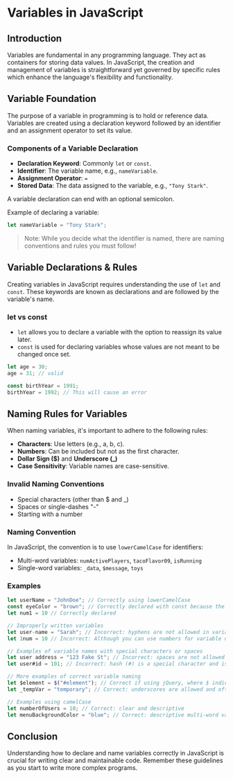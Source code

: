 # Variables in JavaScript

## Introduction

Variables are fundamental in any programming language. They act as containers for storing data values. In JavaScript, the creation and management of variables is straightforward yet governed by specific rules which enhance the language's flexibility and functionality.

## Variable Foundation

The purpose of a variable in programming is to hold or reference data. Variables are created using a declaration keyword followed by an identifier and an assignment operator to set its value.

### Components of a Variable Declaration

- **Declaration Keyword**: Commonly `let` or `const`.
- **Identifier**: The variable name, e.g., `nameVariable`.
- **Assignment Operator**: `=`
- **Stored Data**: The data assigned to the variable, e.g., `"Tony Stark"`.

A variable declaration can end with an optional semicolon.

Example of declaring a variable:

```javascript
let nameVariable = "Tony Stark";
```

> Note:
> While you decide what the identifier is named, there are naming conventions and rules you must follow!

## Variable Declarations & Rules

Creating variables in JavaScript requires understanding the use of `let` and `const`. These keywords are known as declarations and are followed by the variable's name.

### let vs const

- `let` allows you to declare a variable with the option to reassign its value later.
- `const` is used for declaring variables whose values are not meant to be changed once set.

```javascript
let age = 30;
age = 31; // valid

const birthYear = 1991;
birthYear = 1992; // This will cause an error
```

## Naming Rules for Variables

When naming variables, it's important to adhere to the following rules:

- **Characters**: Use letters (e.g., a, b, c).
- **Numbers**: Can be included but not as the first character.
- **Dollar Sign ($)** and **Underscore (\_)**
- **Case Sensitivity**: Variable names are case-sensitive.

### Invalid Naming Conventions

- Special characters (other than $ and \_)
- Spaces or single-dashes "-"
- Starting with a number

### Naming Convention

In JavaScript, the convention is to use `lowerCamelCase` for identifiers:

- Multi-word variables: `numActivePlayers`, `tacoFlavor09`, `isRunning`
- Single-word variables: `_data`, `$message`, `toys`

### Examples

```javascript
let userName = "JohnDoe"; // Correctly using lowerCamelCase
const eyeColor = "brown"; // Correctly declared with const because the eye color likely won't change
let num1 = 10 // Correctly declared

// Improperly written variables
let user-name = "Sarah"; // Incorrect: hyphens are not allowed in variable names
let 1num = 10 // Incorrect: Although you can use numbers for variable naming, it can't start with a number

// Examples of variable names with special characters or spaces
let user address = "123 Fake St"; // Incorrect: spaces are not allowed
let user#id = 101; // Incorrect: hash (#) is a special character and is not allowed

// More examples of correct variable naming
let $element = $("#element"); // Correct if using jQuery, where $ indicates a jQuery object
let _tempVar = "temporary"; // Correct: underscores are allowed and often used for temporary or private variables

// Examples using camelCase
let numberOfUsers = 10; // Correct: clear and descriptive
let menuBackgroundColor = "blue"; // Correct: descriptive multi-word variable using camelCase
```

## Conclusion

Understanding how to declare and name variables correctly in JavaScript is crucial for writing clear and maintainable code. Remember these guidelines as you start to write more complex programs.
